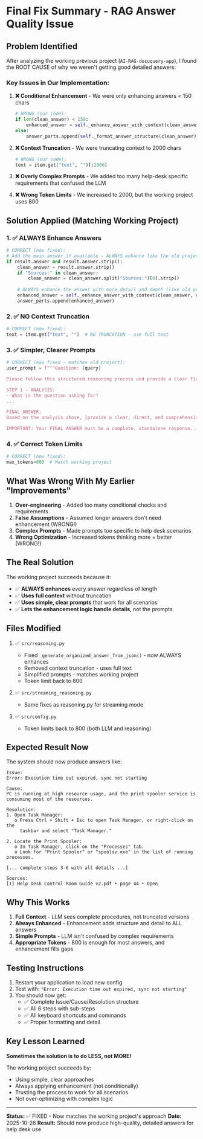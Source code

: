 # Final Fix Summary - RAG Answer Quality Issue

## Problem Identified

After analyzing the working previous project (`AI-RAG-docuquery-app`), I found the ROOT CAUSE of why we weren't getting good detailed answers:

### Key Issues in Our Implementation:

1. **❌ Conditional Enhancement** - We were only enhancing answers < 150 chars
   ```python
   # WRONG (our code):
   if len(clean_answer) < 150:
       enhanced_answer = self._enhance_answer_with_context(clean_answer, result)
   else:
       answer_parts.append(self._format_answer_structure(clean_answer))
   ```

2. **❌ Context Truncation** - We were truncating context to 2000 chars
   ```python
   # WRONG (our code):
   text = item.get("text", "")[:2000]
   ```

3. **❌ Overly Complex Prompts** - We added too many help-desk specific requirements that confused the LLM

4. **❌ Wrong Token Limits** - We increased to 2000, but the working project uses 800

## Solution Applied (Matching Working Project)

### 1. ✅ ALWAYS Enhance Answers
```python
# CORRECT (now fixed):
# Add the main answer if available - ALWAYS enhance like the old project
if result.answer and result.answer.strip():
    clean_answer = result.answer.strip()
    if "Sources:" in clean_answer:
        clean_answer = clean_answer.split("Sources:")[0].strip()
    
    # ALWAYS enhance the answer with more detail and depth (like old project)
    enhanced_answer = self._enhance_answer_with_context(clean_answer, result)
    answer_parts.append(enhanced_answer)
```

### 2. ✅ NO Context Truncation
```python
# CORRECT (now fixed):
text = item.get("text", "")  # NO TRUNCATION - use full text
```

### 3. ✅ Simpler, Clearer Prompts
```python
# CORRECT (now fixed - matches old project):
user_prompt = f"""Question: {query}

Please follow this structured reasoning process and provide a clear final answer:

STEP 1 - ANALYSIS:
- What is the question asking for?
...

FINAL ANSWER:
Based on the analysis above, [provide a clear, direct, and comprehensive answer...]

IMPORTANT: Your FINAL ANSWER must be a complete, standalone response...
```

### 4. ✅ Correct Token Limits
```python
# CORRECT (now fixed):
max_tokens=800  # Match working project
```

## What Was Wrong With My Earlier "Improvements"

1. **Over-engineering** - Added too many conditional checks and requirements
2. **False Assumptions** - Assumed longer answers don't need enhancement (WRONG!)
3. **Complex Prompts** - Made prompts too specific to help desk scenarios
4. **Wrong Optimization** - Increased tokens thinking more = better (WRONG!)

## The Real Solution

The working project succeeds because it:
- ✅ **ALWAYS enhances** every answer regardless of length
- ✅ **Uses full context** without truncation
- ✅ **Uses simple, clear prompts** that work for all scenarios
- ✅ **Lets the enhancement logic handle details**, not the prompts

## Files Modified

1. ✅ `src/reasoning.py`
   - Fixed `_generate_organized_answer_from_json()` - now ALWAYS enhances
   - Removed context truncation - uses full text
   - Simplified prompts - matches working project
   - Token limit back to 800

2. ✅ `src/streaming_reasoning.py`
   - Same fixes as reasoning.py for streaming mode

3. ✅ `src/config.py`
   - Token limits back to 800 (both LLM and reasoning)

## Expected Result Now

The system should now produce answers like:

```
Issue:
Error: Execution time out expired, sync not starting

Cause:
PC is running at high resource usage, and the print spooler service is 
consuming most of the resources.

Resolution:
1. Open Task Manager:
   o Press Ctrl + Shift + Esc to open Task Manager, or right-click on the 
     taskbar and select "Task Manager."

2. Locate the Print Spooler:
   o In Task Manager, click on the "Processes" tab.
   o Look for "Print Spooler" or "spoolsv.exe" in the list of running processes.

[... complete steps 3-6 with all details ...]

Sources:
[1] Help Desk Control Room Guide v2.pdf • page 44 • Open
```

## Why This Works

1. **Full Context** - LLM sees complete procedures, not truncated versions
2. **Always Enhanced** - Enhancement adds structure and detail to ALL answers
3. **Simple Prompts** - LLM isn't confused by complex requirements
4. **Appropriate Tokens** - 800 is enough for most answers, and enhancement fills gaps

## Testing Instructions

1. Restart your application to load new config
2. Test with: `"Error: Execution time out expired, sync not starting"`
3. You should now get:
   - ✅ Complete Issue/Cause/Resolution structure
   - ✅ All 6 steps with sub-steps
   - ✅ All keyboard shortcuts and commands
   - ✅ Proper formatting and detail

## Key Lesson Learned

**Sometimes the solution is to do LESS, not MORE!**

The working project succeeds by:
- Using simple, clear approaches
- Always applying enhancement (not conditionally)
- Trusting the process to work for all scenarios
- Not over-optimizing with complex logic

---

**Status:** ✅ FIXED - Now matches the working project's approach
**Date:** 2025-10-26
**Result:** Should now produce high-quality, detailed answers for help desk use

